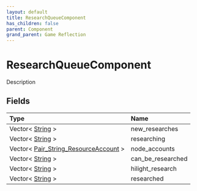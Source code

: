 ```yaml
---
layout: default
title: ResearchQueueComponent
has_children: false
parent: Component
grand_parent: Game Reflection
---
```

# ResearchQueueComponent
Description 

## Fields

| Type | Name |
|:-------------|:--------------|
| Vector< [String](/docs/game-reflection/components/string) > | new_researches |
| Vector< [String](/docs/game-reflection/components/string) > | researching |
| Vector< [Pair_String_ResourceAccount](/docs/game-reflection/classes/pair__string__resource_account) > | node_accounts |
| Vector< [String](/docs/game-reflection/components/string) > | can_be_researched |
| Vector< [String](/docs/game-reflection/components/string) > | hilight_research |
| Vector< [String](/docs/game-reflection/components/string) > | researched |


